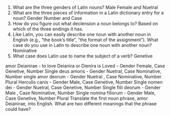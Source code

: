 1. What are the three genders of Latin nouns? Male Female and Nuetral
2. What are the three pieces of information in a Latin dictionary entry for a noun? Gender Number and Case 
3. How do you figure out what declension a noun belongs to? Based on which of the three endings it has. 
4. Like Latin, you can easily describe one noun with another noun in English (e.g., “the book’s title”, “the format of the assignment”). 
What case do you use in Latin to describe one noun with another noun? Nominative
5. What case does Latin use to name the subject of a verb? Genetive

amor Deianirae - to love Deianira or Dienira is Loved - Gender Female, Case Genetive, Number Single 
deus amoris  - Gender Nuetral, Case Nominative, Number single 
amor deorum - Gender Nuetral , Case Nominative, Number Plural
Herculis canis - Gender Male, Case Genetive, Number Single
nomen dei - Gender Nuetral, Case Genetive, Number Single
filii deorum - Gender Male , Case Nominative, Number Single
nomina filiorum - Gender Male, Case Genetive, Number Plural
Translate the first noun phrase, amor Deianirae, into English. What are two different meanings that the phrase could have?
